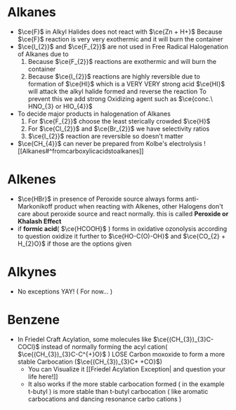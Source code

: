 # Alkanes
- $\ce{F}$ in Alkyl Halides does not react with $\ce{Zn + H+}$
	  Because $\ce{F}$ reaction is very very exothermic and it will burn the container
- $\ce{I_{2}}$ and $\ce{F_{2}}$ are not used in Free Radical Halogenation of Alkanes due to 
	 1. Because $\ce{F_{2}}$ reactions are exothermic and will burn the container
	 2. Because $\ce{I_{2}}$ reactions are highly reversible due to formation of $\ce{HI}$ which is a VERY VERY strong acid
		 $\ce{HI}$ will attack the alkyl halide formed and reverse the reaction
		 To prevent this we add strong Oxidizing agent such as $\ce{conc.\ HNO_{3} or HIO_{4}}$
- To decide major products in halogenation of Alkanes
	1. For $\ce{F_{2}}$ choose the least sterically crowded $\ce{H}$
	2. For $\ce{Cl_{2}}$ and $\ce{Br_{2}}$ we have selectivity ratios
	3. $\ce{I_{2}}$ reaction are reversible so doesn't matter
- $\ce{CH_{4}}$ can never be prepared from Kolbe's electrolysis
	![[Alkanes#^fromcarboxylicacidstoalkanes]]
# Alkenes

- $\ce{HBr}$ in presence of Peroxide source always forms anti-Markonikoff product when reacting with Alkenes, other Halogens don't care about peroxide source and react normally. this is called **Peroxide or Khalash Effect**
-  if **formic acid**( $\ce{HCOOH}$ ) forms in oxidative ozonolysis according to question oxidize it further to $\ce{HO-C(O)-OH}$ and $\ce{CO_{2} + H_{2}O}$ if those are the options given 

# Alkynes

- No exceptions YAY! ( For now... )

# Benzene

- In Friedel Craft Acylation, some molecules like $\ce{(CH_{3})_{3}C-COCl}$ instead of normally forming the acyl cation( $\ce{(CH_{3})_{3}C-C^{+}O}$ ) LOSE Carbon moxoxide to form a more stable Carbocation ($\ce{(CH_{3})_{3}C+ +CO}$)
	- You can Visualize it [[Friedel Acylation Exception| and question your life here!]]
	- It also works if the more stable carbocation formed ( in the example t-butyl ) is more stable than t-butyl carbocation ( like aromatic carbocations and dancing resonance carbo cations )